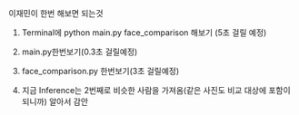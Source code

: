 이재민이 한번 해보면 되는것

1. Terminal에 python main.py face_comparison 해보기 (5초 걸릴 예정)

2. main.py한번보기(0.3초 걸릴예정)

3. face_comparison.py 한번보기(3초 걸릴예정)

4. 지금 Inference는 2번째로 비슷한 사람을 가져옴(같은 사진도 비교 대상에 포함이 되니까) 알아서 감안
